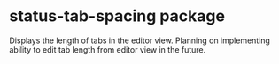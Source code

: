 # status-tab-spacing package

Displays the length of tabs in the editor view. Planning on implementing ability to edit tab length from editor view in the future.
